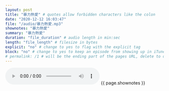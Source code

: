 ```yaml
---
layout: post
title: "暴力熱愛" # quotes allow forbidden characters like the colon
date: "2020-12-12 16:03:47"
file: "/audio/暴力熱愛.mp3"
shownotes: "暴力熱愛"
summary: "暴力熱愛"
duration: "file_duration" # audio length in min:sec
length: "file_length" # filesize in bytes
explicit: "no" # change to yes to flag with the explicit tag
block: "no" # change to yes to keep an episode from showing up in iTunes
# permalink: /1 # will be the ending part of the pages URL, delete to default to the title
---
```


<audio controls>
<source src="{{site.url}}{{site.baseurl}}{{ page.file }}" type="audio/x-mp3">
Your browser does not support the audio element.
</audio>
{{ page.shownotes }}

